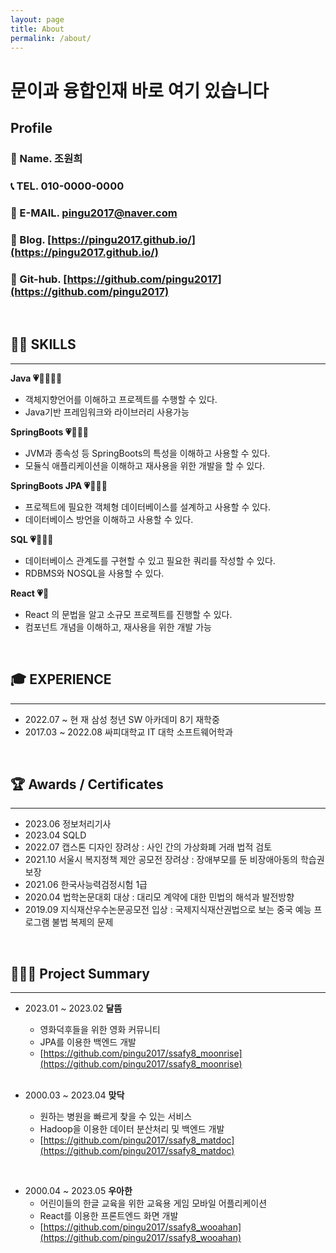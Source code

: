 ```yaml
---
layout: page
title: About
permalink: /about/
---
```


# 문이과 융합인재 바로 여기 있습니다

## Profile

### 🐧 Name. 조원희

### 📞 TEL. 010-0000-0000

### 📧 E-MAIL. pingu2017@naver.com

### 💬 Blog. [https://pingu2017.github.io/](https://pingu2017.github.io/)

### 💾 Git-hub. [https://github.com/pingu2017](https://github.com/pingu2017)

<br>

## 👨‍💻 **SKILLS**

---

**Java 💗🧡💛💚💙**

- 객체지향언어를 이해하고 프로젝트를 수행할 수 있다.
- Java기반 프레임워크와 라이브러리 사용가능

**SpringBoots 💗🧡💛💚**

- JVM과 종속성 등 SpringBoots의 특성을 이해하고 사용할 수 있다.
- 모듈식 애플리케이션을 이해하고 재사용을 위한 개발을 할 수 있다.

**SpringBoots JPA 💗🧡💛💚**

- 프로젝트에 필요한 객체형 데이터베이스를 설계하고 사용할 수 있다.
- 데이터베이스 방언을 이해하고 사용할 수 있다.

**SQL 💗🧡💛💚**

- 데이터베이스 관계도를 구현할 수 있고 필요한 쿼리를 작성할 수 있다.
- RDBMS와 NOSQL을 사용할 수 있다.

**React 💗🧡**

- React 의 문법을 알고 소규모 프로젝트를 진행할 수 있다.
- 컴포넌트 개념을 이해하고, 재사용을 위한 개발 가능

<br>

## 🎓 EXPERIENCE

---

- 2022.07 ~ 현 재 삼성 청년 SW 아카데미 8기 재학중
- 2017.03 ~ 2022.08 싸피대학교 IT 대학 소프트웨어학과

<br>

## 🏆 Awards / Certificates

---

- 2023.06 정보처리기사
- 2023.04 SQLD
- 2022.07 캡스톤 디자인 장려상 : 사인 간의 가상화폐 거래 법적 검토
- 2021.10 서울시 복지정책 제안 공모전 장려상 : 장애부모를 둔 비장애아동의 학습권 보장
- 2021.06 한국사능력검정시험 1급
- 2020.04 법학논문대회 대상 : 대리모 계약에 대한 민법의 해석과 발전방향
- 2019.09 지식재산우수논문공모전 입상 : 국제지식재산권법으로 보는 중국 예능 프로그램 불법
  복제의 문제

<br>

## 👨🏻‍💻 Project Summary

---

- 2023.01 ~ 2023.02 **달뜸**

  - 영화덕후들을 위한 영화 커뮤니티
  - JPA를 이용한 백엔드 개발
  - [https://github.com/pingu2017/ssafy8_moonrise](https://github.com/pingu2017/ssafy8_moonrise)

  <br>

- 2000.03 ~ 2023.04 **맞닥**

  - 원하는 병원을 빠르게 찾을 수 있는 서비스
  - Hadoop을 이용한 데이터 분산처리 및 백엔드 개발
  - [https://github.com/pingu2017/ssafy8_matdoc](https://github.com/pingu2017/ssafy8_matdoc)

<br>

- 2000.04 ~ 2023.05 **우아한**
  - 어린이들의 한글 교육을 위한 교육용 게임 모바일 어플리케이션
  - React를 이용한 프론트엔드 화면 개발
  - [https://github.com/pingu2017/ssafy8_wooahan](https://github.com/pingu2017/ssafy8_wooahan)
